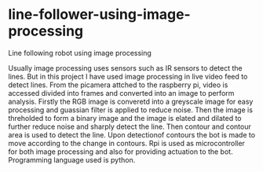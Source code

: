 # line-follower-using-image-processing
Line following robot using image processing


Usually image processing uses sensors such as IR sensors  to detect the lines. But in this project I have used image processing in live video feed to detect lines. 
From the picamera attched to the raspberry pi,  video is accessed divided into frames and  converted into an image to perform analysis. Firstly the RGB image is converetd 
into a greyscale image for easy processing and guassian filter is applied to reduce noise. Then the image is threholded to form a binary image and  the image is elated 
and dilated to further reduce noise and sharply detect the line. Then contour and contour area is used to detect the line. Upon detectionof contours the bot is made to
move according to the change in contours. Rpi is used as microcontroller for both image processing and also for providing actuation to the bot. 
Programming language used is python.
